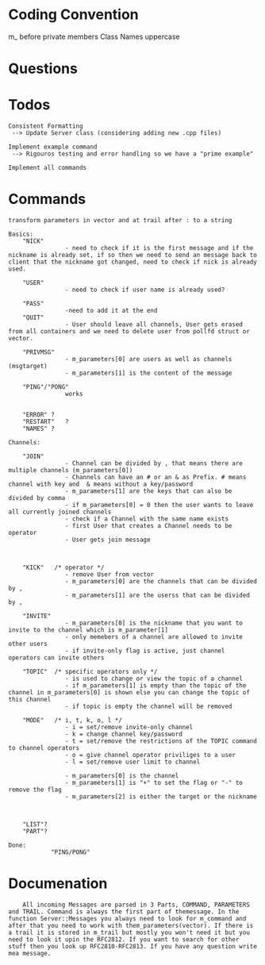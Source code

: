 # Coding Convention
m_ before private members
Class Names uppercase

# Questions

# Todos

    Consistent Formatting
     --> Update Server class (considering adding new .cpp files)

    Implement example command
     --> Rigouros testing and error handling so we have a "prime example"

    Implement all commands

# Commands
    transform parameters in vector and at trail after : to a string

    Basics:
        "NICK"
					- need to check if it is the first message and if the nickname is already set, if so then we need to send an message back to client that the nickname got changed, need to check if nick is already used.

        "USER"
					- need to check if user name is already used?

        "PASS"
					-need to add it at the end
        "QUIT"
					- User should leave all channels, User gets erased from all containers and we need to delete user from pollfd struct or vector.

        "PRIVMSG"
					- m_parameters[0] are users as well as channels (msgtarget)
					- m_parameters[1] is the content of the message

        "PING"/"PONG"
					works


        "ERROR" ?
        "RESTART"	?
        "NAMES" ?

    Channels:
				
        "JOIN"
					- Channel can be divided by , that means there are multiple channels (m_parameters[0])
					- Channels can have an # or an & as Prefix. # means channel with key and  & means without a key/password
					- m_parameters[1] are the keys that can also be divided by comma
					- if m_parameters[0] = 0 then the user wants to leave all currently joined channels
					- check if a Channel with the same name exists
					- first User that creates a Channel needs to be operator
					- User gets join message



        "KICK"   /* operator */
					- remove User from vector
					- m_parameters[0] are the channels that can be divided by ,
					- m_parameters[1] are the userss that can be divided by ,

        "INVITE"
					- m_parameters[0] is the nickname that you want to invite to the channel which is m_parameter[1]
					- only memebers of a channel are allowed to invite other users
					- if invite-only flag is active, just channel operators can invite others

        "TOPIC"  /* specific operators only */
					- is used to change or view the topic of a channel
					- if m_parameters[1] is empty than the topic of the channel in m_parameters[0] is shown else you can change the topic of this channel
					- if topic is empty the channel will be removed

        "MODE"   /* i, t, k, o, l */
					- i = set/remove invite-only channel
					- k = change channel key/password
					- t = set/remove the restrictions of the TOPIC command to channel operators
					- o = give channel operator priviliges to a user
					- l = set/remove user limit to channel

					- m_parameters[0] is the channel
					- m_parameters[1] is "+" to set the flag or "-" to remove the flag
					- m_parameters[2] is either the target or the nickname 



        "LIST"?
        "PART"?

    Done:
				"PING/PONG"

# Documenation
		All incoming Messages are parsed in 3 Parts, COMMAND, PARAMETERS and TRAIL. Command is always the first part of themessage. In the function Server::Messages you always need to look for m_command and after that you need to work with them_parameters(vector). If there is a trail it is stored in m_trail but mostly you won't need it but you need to look it upin the RFC2812. If you want to search for other stuff then you look up RFC2810-RFC2813. If you have any question write mea message.
